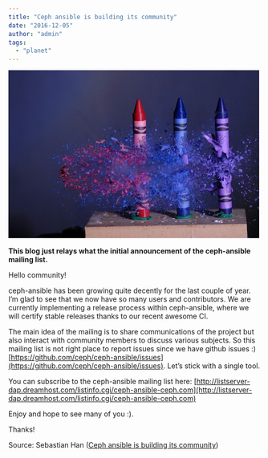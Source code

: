```yaml
---
title: "Ceph ansible is building its community"
date: "2016-12-05"
author: "admin"
tags: 
  - "planet"
---
```


![Ceph ansible is building its community](images/ceph-ansible-ml.jpg)

**This blog just relays what the initial announcement of the ceph-ansible mailing list.**

Hello community!

ceph-ansible has been growing quite decently for the last couple of year. I’m glad to see that we now have so many users and contributors. We are currently implementing a release process within ceph-ansible, where we will certify stable releases thanks to our recent awesome CI.

The main idea of the mailing is to share communications of the project but also interact with community members to discuss various subjects. So this mailing list is not right place to report issues since we have github issues :) [https://github.com/ceph/ceph-ansible/issues](https://github.com/ceph/ceph-ansible/issues). Let’s stick with a single tool.

You can subscribe to the ceph-ansible mailing list here: [http://listserver-dap.dreamhost.com/listinfo.cgi/ceph-ansible-ceph.com](http://listserver-dap.dreamhost.com/listinfo.cgi/ceph-ansible-ceph.com)

Enjoy and hope to see many of you :).

Thanks!

Source: Sebastian Han ([Ceph ansible is building its community](https://sebastien-han.fr/blog/2016/12/05/Ceph-ansible-is-building-its-community/))
